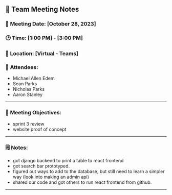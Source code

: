 ## 📝 **Team Meeting Notes**

### 📅 **Meeting Date**: [October 28, 2023]

### 🕒 **Time**: [1:00 PM] - [3:00 PM]

### 📍 **Location**: [Virtual - Teams]

### 📣 **Attendees**:
- Michael Allen Edem
- Sean Parks
- Nicholas Parks
- Aaron Stanley

---

### 🎯 **Meeting Objectives**:
- sprint 3 review
- website proof of concept



---

### 🗒️ **Notes**:
- got django backend to print a table to react frontend
- got search bar prototyped.
- figured out ways to add to the database, but still need to learn a simpler way (look into making an admin api)
- shared our code and got others to run react frontend from github.
---
